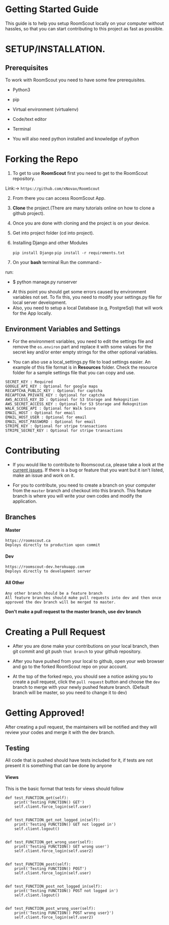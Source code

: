# Getting Started Guide
This guide is to help you setup RoomScout locally on your computer without hassles, so that you can start contributing to this project as fast as possible. 

# **SETUP/INSTALLATION.**
## Prerequisites
To work with RoomScout you need to have some few prerequisites.

- Python3

- pip

- Virtual environment (virtualenv)

- Code/text editor

- Terminal

- You will also need python installed and knowledge of python


# Forking the Repo 
1. To get to use **RoomScout** first you need to get to the RoomScout repository. 

Link:-> ```https://github.com/xNovax/RoomScout```

2. From there you can access RoomScout App.

3. **Clone** the project.(There are many tutorials online on how to clone a github project).

4. Once you are done with cloning and the project is on your device.

5. Get into project folder (cd into project).

6. Installing Django and other Modules

    `pip install Django`
    `pip install -r requirements.txt`

7. On your **bash** terminal Run the command:- 

run: 
* $ python manage.py runserver

- At this point you should get some errors caused by environment variables not set. To fix this, you need to modify your settings.py file for local server development. 
- Also, you need to setup a local Database (e.g, PostgreSql) that will work for the App locally.


## Environment Variables and Settings
- For the environment variables, you need to edit the settings file and remove the `os.environ` part and replace it with some values for the secret key and/or enter empty strings for the other optional variables. 

- You can also use a local_settings.py file to load settings easier.
An example of this file format is in __Resources__ folder. Check the resource folder for a sample settings file that you can copy and use. 

```
SECRET_KEY : Required
GOOGLE_API_KEY : Optional for google maps
RECAPTCHA_PUBLIC_KEY : Optional for captcha
RECAPTCHA_PRIVATE_KEY : Optional for captcha
AWS_ACCESS_KEY_ID : Optional for S3 Storage and Rekognition
AWS_SECRET_ACCESS_KEY : Optional for S3 Storage and Rekognition
WALK_SCORE_API : Optional for Walk Score
EMAIL_HOST : Optional for email
EMAIL_HOST_USER : Optional for email
EMAIL_HOST_PASSWORD : Optional for email
STRIPE_KEY : Optional for stripe transactions
STRIPE_SECRET_KEY : Optional for stripe transactions
```

# Contributing
- If you would like to contribute to Roomscout.ca, please take a look at the [current issues](https://github.com/xNovax/RoomScout/issues). If there is a bug or feature that you want but it isn't listed, make an issue and work on it.

- For you to contribute, you need to create a branch on your computer from the `master` branch and checkout into this branch. This feature branch is where you will write your own codes and modify the application. 


## Branches
#### Master
    https://roomscout.ca
    Deploys directly to production upon commit
#### Dev
    https://roomscout-dev.herokuapp.com
    Deploys directly to development server

#### All Other
    Any other branch should be a feature branch
    All feature branches should make pull requests into dev and then once approved the dev branch will be merged to master. 
**Don't make a pull request to the master branch, use dev branch**


# Creating a Pull Request 
- After you are done make your contributions on your local branch, then git commit and git push `that branch` to your github repository. 

- After you have pushed from your local to github, open your web browser and go to the forked RoomScout repo on your account. 

- At the top of the forked repo, you should see a notice asking you to create a pull request, click the `pull request` button and choose the `dev` branch to merge with your newly pushed feature branch. (Default branch will be master, so you need to change it to dev)

# Getting Approved!
After creating a pull request, the maintainers will be notified and they will review your codes and merge it with the dev branch. 


## Testing
All code that is pushed should have tests included for it, if tests are not present it is something that can be done by anyone


#### Views
This is the basic format that tests for views should follow

```
def test_FUNCTION_get(self):
	print('Testing FUNCTION() GET')
	self.client.force_login(self.user)


def test_FUNCTION_get_not_logged_in(self):
	print('Testing FUNCTION() GET not logged in')
	self.client.logout()


def test_FUNCTION_get_wrong_user(self):
	print('Testing FUNCTION() GET wrong user')
	self.client.force_login(self.user2)


def test_FUNCTION_post(self):
	print('Testing FUNCTION() POST')
	self.client.force_login(self.user)


def test_FUNCTION_post_not_logged_in(self):
	print('Testing FUNCTION() POST not logged in')
	self.client.logout()


def test_FUNCTION_post_wrong_user(self):
	print('Testing FUNCTION() POST wrong user}')
	self.client.force_login(self.user2)
```

